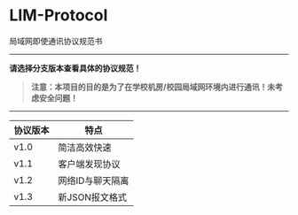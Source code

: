 # LIM-Protocol
局域网即使通讯协议规范书

---

**请选择分支版本查看具体的协议规范！**

> **注意：本项目的目的是为了在学校机房/校园局域网环境内进行通讯！未考虑安全问题！**

---

| 协议版本 | 特点 |
| ------- | ----- |
| v1.0 | 简洁高效快速 |
| v1.1 | 客户端发现协议 |
| v1.2 | 网络ID与聊天隔离 |
| v1.3 | 新JSON报文格式 |
